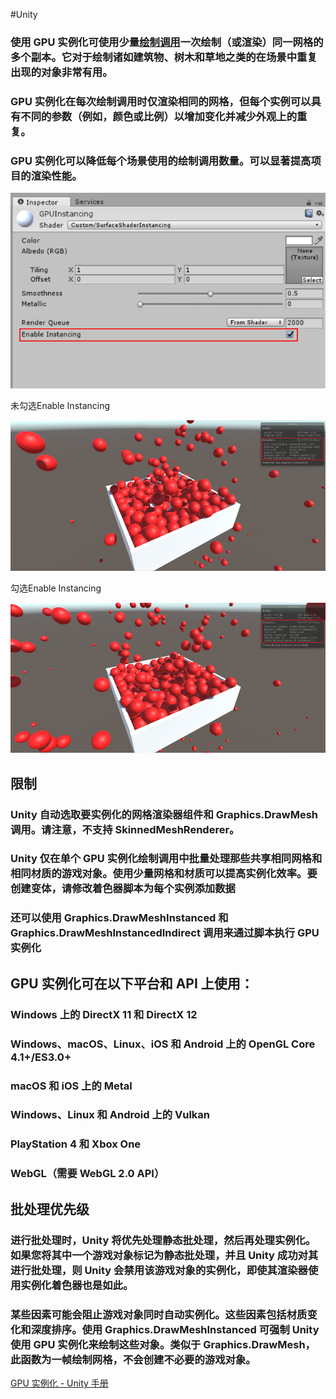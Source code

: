 #Unity 
### 使用 GPU 实例化可使用少量[绘制调用](http://docs.unity3d.com/cn/current/Manual/DrawCallBatching.html)一次绘制（或渲染）同一网格的多个副本。它对于绘制诸如建筑物、树木和草地之类的在场景中重复出现的对象非常有用。

### GPU 实例化在每次绘制调用时仅渲染相同的网格，但每个实例可以具有不同的参数（例如，颜色或比例）以增加变化并减少外观上的重复。

### GPU 实例化可以降低每个场景使用的绘制调用数量。可以显著提高项目的渲染性能。

![GPU%20Instancing%20%EF%BC%88GPU%E5%AE%9E%E4%BE%8B%E5%8C%96%EF%BC%89%20832f70422ceb4fffbacf34bd7b4411cd/Untitled.png](渲染/GPU%20Instancing/Untitled.png)

未勾选Enable Instancing

![GPU%20Instancing%20%EF%BC%88GPU%E5%AE%9E%E4%BE%8B%E5%8C%96%EF%BC%89%20832f70422ceb4fffbacf34bd7b4411cd/Untitled%201.png](渲染/GPU%20Instancing/Untitled%201.png)

勾选Enable Instancing

![GPU%20Instancing%20%EF%BC%88GPU%E5%AE%9E%E4%BE%8B%E5%8C%96%EF%BC%89%20832f70422ceb4fffbacf34bd7b4411cd/Untitled%202.png](渲染/GPU%20Instancing/Untitled%202.png)

## 限制

### Unity 自动选取要实例化的网格渲染器组件和 Graphics.DrawMesh 调用。请注意，不支持 SkinnedMeshRenderer。

### Unity 仅在单个 GPU 实例化绘制调用中批量处理那些共享相同网格和相同材质的游戏对象。使用少量网格和材质可以提高实例化效率。要创建变体，请修改着色器脚本为每个实例添加数据

### 还可以使用 Graphics.DrawMeshInstanced 和 Graphics.DrawMeshInstancedIndirect 调用来通过脚本执行 GPU 实例化

## GPU 实例化可在以下平台和 API 上使用：

### Windows 上的 **DirectX 11** 和 **DirectX 12**

### Windows、macOS、Linux、iOS 和 Android 上的 **OpenGL Core 4.1+/ES3.0+**

### macOS 和 iOS 上的 **Metal**

### Windows、Linux 和 Android 上的 **Vulkan**

### **PlayStation 4** 和 **Xbox One**

### __WebGL__（需要 WebGL 2.0 API）

## 批处理优先级

### 进行批处理时，Unity 将优先处理静态批处理，然后再处理实例化。如果您将其中一个游戏对象标记为静态批处理，并且 Unity 成功对其进行批处理，则 Unity 会禁用该游戏对象的实例化，即使其渲染器使用实例化着色器也是如此。

### 某些因素可能会阻止游戏对象同时自动实例化。这些因素包括材质变化和深度排序。使用 Graphics.DrawMeshInstanced 可强制 Unity 使用 GPU 实例化来绘制这些对象。类似于 Graphics.DrawMesh，此函数为一帧绘制网格，不会创建不必要的游戏对象。

[GPU 实例化 - Unity 手册](http://docs.unity3d.com/cn/current/Manual/GPUInstancing.html)